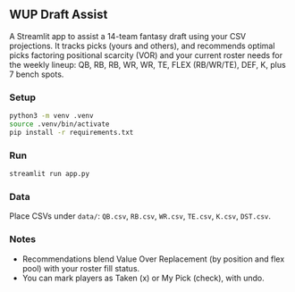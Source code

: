 ## WUP Draft Assist

A Streamlit app to assist a 14-team fantasy draft using your CSV projections. It tracks picks (yours and others), and recommends optimal picks factoring positional scarcity (VOR) and your current roster needs for the weekly lineup: QB, RB, RB, WR, WR, TE, FLEX (RB/WR/TE), DEF, K, plus 7 bench spots.

### Setup

```bash
python3 -m venv .venv
source .venv/bin/activate
pip install -r requirements.txt
```

### Run

```bash
streamlit run app.py
```

### Data
Place CSVs under `data/`: `QB.csv`, `RB.csv`, `WR.csv`, `TE.csv`, `K.csv`, `DST.csv`.

### Notes
- Recommendations blend Value Over Replacement (by position and flex pool) with your roster fill status.
- You can mark players as Taken (x) or My Pick (check), with undo.
